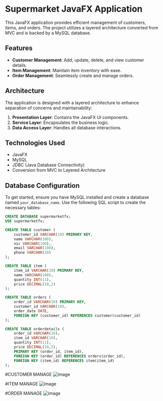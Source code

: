 # Supermarket JavaFX Application

This JavaFX application provides efficient management of customers, items, and orders. The project utilizes a layered architecture converted from MVC and is backed by a MySQL database.

## Features

- **Customer Management**: Add, update, delete, and view customer details.
- **Item Management**: Maintain item inventory with ease.
- **Order Management**: Seamlessly create and manage orders.

## Architecture

The application is designed with a layered architecture to enhance separation of concerns and maintainability:

1. **Presentation Layer**: Contains the JavaFX UI components.
2. **Service Layer**: Encapsulates the business logic.
3. **Data Access Layer**: Handles all database interactions.

## Technologies Used

- JavaFX
- MySQL
- JDBC (Java Database Connectivity)
- Conversion from MVC to Layered Architecture

## Database Configuration

To get started, ensure you have MySQL installed and create a database named `your_database_name`. Use the following SQL script to create the necessary tables:

```sql
CREATE DATABASE supermarketfx;
USE supermarketfx;

CREATE TABLE customer (
    customer_id VARCHAR(10) PRIMARY KEY,
    name VARCHAR(100),
    nic VARCHAR(100),
    email VARCHAR(100),
    phone VARCHAR(20)
);

CREATE TABLE item (
    item_id VARCHAR(10) PRIMARY KEY,
    name VARCHAR(100),
    quantity INT(11),
    price DECIMAL(10,2)
);

CREATE TABLE orders (
    order_id VARCHAR(10) PRIMARY KEY,
    customer_id VARCHAR(10),
    order_date DATE,
    FOREIGN KEY (customer_id) REFERENCES customer(customer_id)
);

CREATE TABLE orderdetails (
    order_id VARCHAR(10),
    item_id VARCHAR(10),
    quantity INT(11),
    price DECIMAL(10,2),
    PRIMARY KEY (order_id, item_id),
    FOREIGN KEY (order_id) REFERENCES orders(order_id),
    FOREIGN KEY (item_id) REFERENCES item(item_id)
);
```
#CUSTOMER MANAGE
![image](https://github.com/user-attachments/assets/6d8d6c65-c73b-433a-a7a5-614109839227)

#ITEM MANAGE
![image](https://github.com/user-attachments/assets/ab5f3cad-331f-4918-8518-f6dda6e62d83)

#ORDER MANAGE
![image](https://github.com/user-attachments/assets/adf9a3e5-2136-457f-86a4-f11ebf7823c3)
